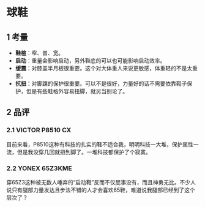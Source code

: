 # 球鞋
## 1 考量
- **鞋楦**：窄、普、宽。
- **启动**：重量会影响启动，另外鞋底的可以也可能影响启动效率。
- **缓震**：对膝盖半月板很重要。这个对大体重人来说更敏感，体重轻的不是太重要。
- **抗扭**：对脚踝的保护很重要。可以不是很好，力量好的话不需要依靠鞋子保护，但是有些鞋格外容易扭脚，就另当别论了。

## 2 品评
### 2.1 VICTOR P8510 CX
目前来看，P8510这种有科技的扎实的鞋不适合我，明明科技一大堆，保护属性一流，但是我没穿几回就扭到脚了。一堆科技都保护了个寂寞。

### 2.2 YONEX 65Z3KME
穿65Z3这种被无数人唾弃的“启动鞋”反而不仅屁事没有，而且神勇无比。不少人说只有腿部力量发达且步法不错的人才会喜欢65鞋，难道说我腿部已经到了这个层次了？